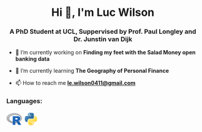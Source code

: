 <h1 align="center">Hi 👋, I'm Luc Wilson</h1>
<h3 align="center">A PhD Student at UCL, Suppervised by Prof. Paul Longley and Dr. Junstin van Dijk </h3>

- 🔭 I’m currently working on **Finding my feet with the Salad Money open banking data**

- 🌱 I’m currently learning **The Geography of Personal Finance**

- 📫 How to reach me **le.wilson0411@gmail.com**

<p align="left">
</p>

<h3 align="left">Languages:</h3>
<p href="https://www.r-project.org/" target="_blank" rel="noreferrer"> <img src="https://raw.githubusercontent.com/devicons/devicon/master/icons/r/r-original.svg" alt="R" width="40" height="40"/> <a href="https://www.python.org" target="_blank" rel="noreferrer"> <img src="https://raw.githubusercontent.com/devicons/devicon/master/icons/python/python-original.svg" alt="python" width="40" height="40"/> </a> </p>
